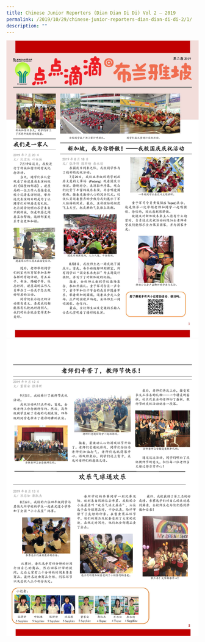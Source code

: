 ```yaml
---
title: Chinese Junior Reporters (Dian Dian Di Di) Vol 2 – 2019
permalink: /2019/10/29/chinese-junior-reporters-dian-dian-di-di-2/1/
description: ""
---
```



<img src="/images/BRPS-CL-Newspaper-2019-29-Oct_Page_1.jpg">
<img src="/images/BRPS-CL-Newspaper-2019-29-Oct_Page_2.jpg">
